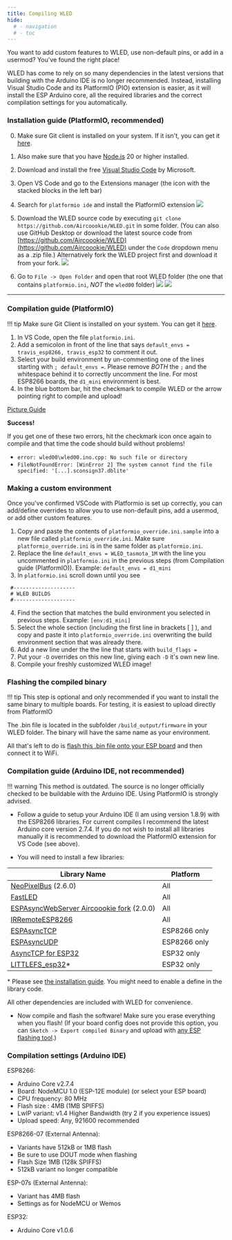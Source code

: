 ```yaml
---
title: Compiling WLED
hide:
  # - navigation
  # - toc
---
```


You want to add custom features to WLED, use non-default pins, or add in a usermod? You've found the right place!

WLED has come to rely on so many dependencies in the latest versions that building with the Arduino IDE is no longer recommended.
Instead, installing Visual Studio Code and its PlatformIO (PIO) extension is easier, as it will install the ESP Arduino core, all the required libraries and the correct compilation settings for you automatically.

### Installation guide (PlatformIO, recommended)

0. Make sure Git client is installed on your system. If it isn't, you can get it [here](https://git-scm.com/downloads).
1. Also make sure that you have [Node.js](https://nodejs.org/en/download) 20 or higher installed.
2. Download and install the free [Visual Studio Code](https://code.visualstudio.com/) by Microsoft.
3. Open VS Code and go to the Extensions manager (the icon with the stacked blocks in the left bar)
4. Search for `platformio ide` and install the PlatformIO extension
![](https://i.ibb.co/SNv8TtH/Screen-Shot-2020-11-03-at-6-27-58-PM.png)
5. Download the WLED source code by executing `git clone https://github.com/Aircoookie/WLED.git` in some folder.
(You can also use GitHub Desktop or download the latest source code from [https://github.com/Aircoookie/WLED](https://github.com/Aircoookie/WLED) under the `Code` dropdown menu as a .zip file.)
Alternatively fork the WLED project first and download it from your fork.
![](https://i.ibb.co/2hnGhyb/Screen-Shot-2020-11-03-at-5-25-18-PM.png)

6. Go to `File -> Open Folder` and open that root WLED folder (the one that contains `platformio.ini`, _NOT_ the `wled00` folder)
![](https://i.ibb.co/pXs1G0j/Screen-Shot-2020-11-03-at-5-27-03-PM.png)
![](https://i.ibb.co/10ykGxk/Screen-Shot-2020-11-03-at-5-27-17-PM.png)
---

### Compilation guide (PlatformIO)

!!! tip
    Make sure Git Client is installed on your system. You can get it [here](https://git-scm.com/downloads).

1. In VS Code, open the file `platformio.ini`.
2. Add a semicolon in front of the line that says `default_envs = travis_esp8266, travis_esp32` to comment it out.
3. Select your build environment by un-commenting one of the lines starting with `; default_envs =`.
Please remove _BOTH_ the `;` and the whitespace behind it to correctly uncomment the line.
For most ESP8266 boards, the `d1_mini` environment is best.
4. In the blue bottom bar, hit the checkmark to compile WLED or the arrow pointing right to compile and upload!

[Picture Guide](https://i.imgur.com/mZYo4KJ.jpg)

**Success!**

If you get one of these two errors, hit the checkmark icon once again to compile and that time the code should build without problems!

- `error: wled00\wled00.ino.cpp: No such file or directory`
- `FileNotFoundError: [WinError 2] The system cannot find the file specified: '[...].sconsign37.dblite'`

### Making a custom environment

Once you've confirmed VSCode with Platformio is set up correctly, you can add/define overrides to allow you to use non-default pins, add a usermod, or add other custom features.

 1. Copy and paste the contents of `platformio_override.ini.sample` into a new file called `platformio_override.ini`. Make sure `platformio_override.ini` is in the same folder as `platformio.ini`.
 2. Replace the line `default_envs = WLED_tasmota_1M` with the line you uncommented in `platformio.ini` in the previous steps (from Compilation guide (PlatformIO)). Example: `default_envs = d1_mini`
 3. In `platformio.ini` scroll down until you see
```
 #--------------------
 # WLED BUILDS
 #--------------------
 ```
 4. Find the section that matches the build environment you selected in previous steps. Example: `[env:d1_mini]`
 5. Select the whole section (including the first line in brackets [ ] ), and copy and paste it into `platformio_override.ini` overwriting the build environment section that was already there.
 6. Add a new line under the the line that starts with `build_flags =`
 7. Put your `-D` overrides on this new line, giving each `-D` it's own new line.
 8. Compile your freshly customized WLED image!

### Flashing the compiled binary

!!! tip
    This step is optional and only recommended if you want to install the same binary to multiple boards. For testing, it is easiest to upload directly from PlatformIO

The .bin file is located in the subfolder `/build_output/firmware` in your WLED folder. The binary will have the same name as your environment.

All that's left to do is [flash this .bin file onto your ESP board](/basics/install-binary/#flashing-method-2-esptool) and then connect it to WiFi.

### Compilation guide (Arduino IDE, not recommended)

!!! warning
    This method is outdated. The source is no longer officially checked to be buildable with the Arduino IDE. Using PlatformIO is strongly advised.

- Follow a guide to setup your Arduino IDE (I am using version 1.8.9) with the ESP8266 libraries.
For current compiles I recommend the latest Arduino core version 2.7.4. If you do not wish to install all libraries manually it is recommended to download the PlatformIO extension for VS Code (see above).

- You will need to install a few libraries:

| Library Name | Platform |
| --- | --- |
[NeoPixelBus](https://github.com/Makuna/NeoPixelBus) (2.6.0) | All
[FastLED](https://github.com/FastLED/FastLED) | All
[ESPAsyncWebServer Aircoookie fork](https://github.com/Aircoookie/ESPAsyncWebServer) (2.0.0) | All
[IRRemoteESP8266](https://github.com/crankyoldgit/IRremoteESP8266) | All
[ESPAsyncTCP](https://github.com/me-no-dev/ESPAsyncTCP) | ESP8266 only
[ESPAsyncUDP](https://github.com/me-no-dev/ESPAsyncUDP) | ESP8266 only
[AsyncTCP for ESP32](https://github.com/me-no-dev/AsyncTCP) | ESP32 only
[LITTLEFS_esp32](https://github.com/lorol/LITTLEFS)* | ESP32 only

\* Please see [the installation guide](https://github.com/lorol/LITTLEFS#installation). You might need to enable a define in the library code.

All other dependencies are included with WLED for convenience.

- Now compile and flash the software! Make sure you erase everything when you flash! (If your board config does not provide this option, you can `Sketch -> Export compiled Binary` and upload with [any ESP flashing tool](/basics/install-binary).)

### Compilation settings (Arduino IDE)

ESP8266:

- Arduino Core v2.7.4
- Board: NodeMCU 1.0 (ESP-12E module) (or select your ESP board)
- CPU frequency: 80 MHz
- Flash size : 4MB (1MB SPIFFS)
- LwIP variant: v1.4 Higher Bandwidth (try 2 if you experience issues)
- Upload speed: Any, 921600 recommended

ESP8266-07 (External Antenna):

- Variants have 512kB or 1MB flash
- Be sure to use DOUT mode when flashing
- Flash Size 1MB (128k SPIFFS)
- 512kB variant no longer compatible

ESP-07s (External Antenna):

- Variant has 4MB flash
- Settings as for NodeMCU or Wemos

ESP32:

- Arduino Core v1.0.6
